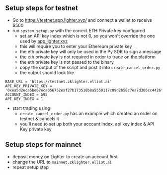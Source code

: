 ## Setup steps for testnet
- Go to https://testnet.app.lighter.xyz/ and connect a wallet to receive $500
- run `system_setup.py` with the correct ETH Private key configured
  - set an API key index which is not 0, so you won't override the one used by [app.lighter.xyz](https://app.lighter.xyz/)
  - this will require you to enter your Ethereum private key
  - the eth private key will only be used in the Py SDK to sign a message
  - the eth private key is not required in order to trade on the platform
  - the eth private key is not passed to the binary
  - copy the output of the script and post it into `create_cancel_order.py`
  - the output should look like
```
BASE_URL = 'https://testnet.zklighter.elliot.ai'
API_KEY_PRIVATE_KEY = '0xea5d2eca5be67eca056752eaf27b173518b8a5550117c09d2b58c7ea7d306cc4426f913ccf27ab19'
ACCOUNT_INDEX = 595
API_KEY_INDEX = 1
```
- start trading using
  - `create_cancel_order.py` has an example which created an order on testnet & cancels it
  - you'll need to set up both your account index, api key index & API Key private key

## Setup steps for mainnet
- deposit money on Lighter to create an account first
- change the URL to `mainnet.zklighter.elliot.ai`
- repeat setup step